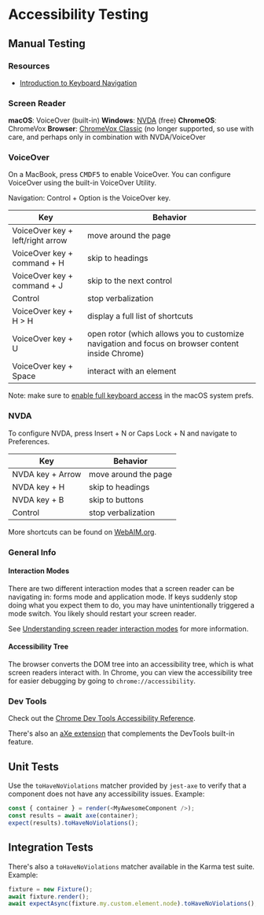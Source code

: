 # Accessibility Testing

## Manual Testing

### Resources

* [Introduction to Keyboard Navigation](https://rianrietveld.com/2016/05/keyboard/)

### Screen Reader

**macOS**: VoiceOver (built-in)
**Windows**: [NVDA](https://www.nvaccess.org/about-nvda/) (free)
**ChromeOS**: ChromeVox
**Browser**: [ChromeVox Classic](https://chrome.google.com/webstore/detail/chromevox-classic-extensi/kgejglhpjiefppelpmljglcjbhoiplfn?hl=en) (no longer supported, so use with care, and perhaps only in combination with NVDA/VoiceOver

### VoiceOver

On a MacBook, press <kbd><kbd>CMD</kbd><kbd>F5</kbd></kbd> to enable VoiceOver. You can configure VoiceOver using the built-in VoiceOver Utility.

Navigation: Control + Option is the VoiceOver key.

Key | Behavior
-- | --
VoiceOver key + left/right arrow | move around the page
VoiceOver key + command + H | skip to headings
VoiceOver key + command + J | skip to the next control
Control | stop verbalization
VoiceOver key + H > H | display a full list of shortcuts
VoiceOver key + U | open rotor (which allows you to customize navigation and focus on browser content inside Chrome)
VoiceOver key + Space | interact with an element

Note: make sure to [enable full keyboard access](http://www.weba11y.com/blog/2014/07/07/keyboard-navigation-in-mac-browsers/) in the macOS system prefs.

### NVDA

To configure NVDA, press Insert + N or Caps Lock + N and navigate to Preferences.

Key | Behavior
-- | --
NVDA key + Arrow | move around the page
NVDA key + H | skip to headings
NVDA key + B | skip to buttons
Control | stop verbalization

More shortcuts can be found on [WebAIM.org](https://webaim.org/resources/shortcuts/nvda).

### General Info

#### Interaction Modes

There are two different interaction modes that a screen reader can be navigating in: forms mode and application mode. If keys suddenly stop doing what you expect them to do, you may have unintentionally triggered a mode switch. You likely should restart your screen reader.

See [Understanding screen reader interaction modes](https://tink.uk/understanding-screen-reader-interaction-modes/) for more information.

#### Accessibility Tree

The browser converts the DOM tree into an accessibility tree, which is what screen readers interact with. In Chrome, you can view the accessibility tree for easier debugging by going to `chrome://accessibility`.

### Dev Tools

Check out the [Chrome Dev Tools Accessibility Reference](https://developers.google.com/web/tools/chrome-devtools/accessibility/reference).

There's also an [aXe extension](https://chrome.google.com/webstore/detail/axe/lhdoppojpmngadmnindnejefpokejbdd) that complements the DevTools built-in feature.

## Unit Tests

Use the `toHaveNoViolations` matcher provided by `jest-axe` to verify that a component does not have any accessibility issues. Example:

```js
const { container } = render(<MyAwesomeComponent />);
const results = await axe(container);
expect(results).toHaveNoViolations();
```

## Integration Tests

There's also a `toHaveNoViolations` matcher available in the Karma test suite. Example:

```js
fixture = new Fixture();
await fixture.render();
await expectAsync(fixture.my.custom.element.node).toHaveNoViolations();
```
